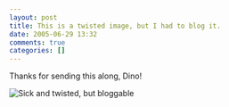 ```yaml
---
layout: post
title: This is a twisted image, but I had to blog it.
date: 2005-06-29 13:32
comments: true
categories: []
---
```

Thanks for sending this along, Dino!

<img class=photo src='http://www.peterfilias.com/wordpress/wp-content/Free_Cat.jpg' alt='Sick and twisted, but bloggable' />
